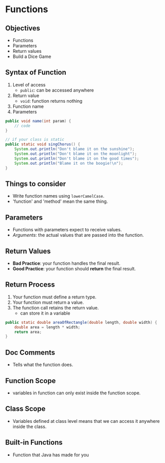 # Functions

## Objectives

- Functions
- Parameters
- Return values
- Build a Dice Game

## Syntax of Function

1. Level of access
   - `public`: can be accessed anywhere
2. Return value
   - `void`: function returns nothing
3. Function name
4. Parameters

```java
public void name(int param) {
    // code
}

// if your class is static
public static void singChorus() {
    System.out.println("Don't blame it on the sunshine");
    System.out.println("Don't blame it on the moonlight");
    System.out.println("Don't blame it on the good times");
    System.out.println("Blame it on the boogie!\n");
}
```

## Things to consider

- Write function names using `lowerCamelCase`.
- 'function' and 'method' mean the same thing.

## Parameters

- Functions with parameters expect to receive values.
- _Arguments_: the actual values that are passed into the function.

## Return Values

- **Bad Practice**: your function handles the final result.
- **Good Practice**: your function should **return** the final result.

## Return Process

1. Your function must define a return type.
2. Your function must return a value.
3. The function call retains the return value.
    - can store it in a variable

```java
public static double areaOfRectangle(double length, double width) {
    double area = length * width;
    return area;
}
```

## Doc Comments

- Tells what the function does.

## Function Scope

- variables in function can only exist inside the function scope.

## Class Scope

- Variables defined at class level means that we can access it anywhere inside the class.

## Built-in Functions

- Function that Java has made for you


